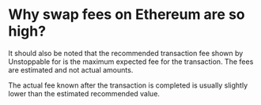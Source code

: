 # Why swap fees on Ethereum are so high?

It should also be noted that the recommended transaction fee shown by Unstoppable for is the maximum expected fee for the transaction. The fees are estimated and not actual amounts.

The actual fee known after the transaction is completed is usually slightly lower than the estimated recommended value.

